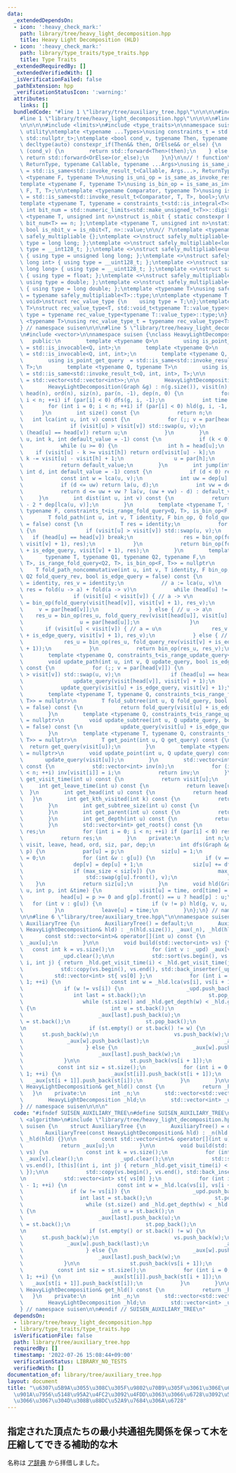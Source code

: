 ```yaml
---
data:
  _extendedDependsOn:
  - icon: ':heavy_check_mark:'
    path: library/tree/heavy_light_decomposition.hpp
    title: Heavy Light Decomposition (HLD)
  - icon: ':heavy_check_mark:'
    path: library/type_traits/type_traits.hpp
    title: Type Traits
  _extendedRequiredBy: []
  _extendedVerifiedWith: []
  _isVerificationFailed: false
  _pathExtension: hpp
  _verificationStatusIcon: ':warning:'
  attributes:
    links: []
  bundledCode: "#line 1 \"library/tree/auxiliary_tree.hpp\"\n\n\n\n#include <algorithm>\n\
    #line 1 \"library/tree/heavy_light_decomposition.hpp\"\n\n\n\n#line 1 \"library/type_traits/type_traits.hpp\"\
    \n\n\n\n#include <limits>\n#include <type_traits>\n\nnamespace suisen {\n// !\
    \ utility\ntemplate <typename ...Types>\nusing constraints_t = std::enable_if_t<std::conjunction_v<Types...>,\
    \ std::nullptr_t>;\ntemplate <bool cond_v, typename Then, typename OrElse>\nconstexpr\
    \ decltype(auto) constexpr_if(Then&& then, OrElse&& or_else) {\n    if constexpr\
    \ (cond_v) {\n        return std::forward<Then>(then);\n    } else {\n       \
    \ return std::forward<OrElse>(or_else);\n    }\n}\n\n// ! function\ntemplate <typename\
    \ ReturnType, typename Callable, typename ...Args>\nusing is_same_as_invoke_result\
    \ = std::is_same<std::invoke_result_t<Callable, Args...>, ReturnType>;\ntemplate\
    \ <typename F, typename T>\nusing is_uni_op = is_same_as_invoke_result<T, F, T>;\n\
    template <typename F, typename T>\nusing is_bin_op = is_same_as_invoke_result<T,\
    \ F, T, T>;\n\ntemplate <typename Comparator, typename T>\nusing is_comparator\
    \ = std::is_same<std::invoke_result_t<Comparator, T, T>, bool>;\n\n// ! integral\n\
    template <typename T, typename = constraints_t<std::is_integral<T>>>\nconstexpr\
    \ int bit_num = std::numeric_limits<std::make_unsigned_t<T>>::digits;\ntemplate\
    \ <typename T, unsigned int n>\nstruct is_nbit { static constexpr bool value =\
    \ bit_num<T> == n; };\ntemplate <typename T, unsigned int n>\nstatic constexpr\
    \ bool is_nbit_v = is_nbit<T, n>::value;\n\n// ?\ntemplate <typename T>\nstruct\
    \ safely_multipliable {};\ntemplate <>\nstruct safely_multipliable<int> { using\
    \ type = long long; };\ntemplate <>\nstruct safely_multipliable<long long> { using\
    \ type = __int128_t; };\ntemplate <>\nstruct safely_multipliable<unsigned int>\
    \ { using type = unsigned long long; };\ntemplate <>\nstruct safely_multipliable<unsigned\
    \ long int> { using type = __uint128_t; };\ntemplate <>\nstruct safely_multipliable<unsigned\
    \ long long> { using type = __uint128_t; };\ntemplate <>\nstruct safely_multipliable<float>\
    \ { using type = float; };\ntemplate <>\nstruct safely_multipliable<double> {\
    \ using type = double; };\ntemplate <>\nstruct safely_multipliable<long double>\
    \ { using type = long double; };\ntemplate <typename T>\nusing safely_multipliable_t\
    \ = typename safely_multipliable<T>::type;\n\ntemplate <typename T, typename =\
    \ void>\nstruct rec_value_type {\n    using type = T;\n};\ntemplate <typename\
    \ T>\nstruct rec_value_type<T, std::void_t<typename T::value_type>> {\n    using\
    \ type = typename rec_value_type<typename T::value_type>::type;\n};\ntemplate\
    \ <typename T>\nusing rec_value_type_t = typename rec_value_type<T>::type;\n\n\
    } // namespace suisen\n\n\n#line 5 \"library/tree/heavy_light_decomposition.hpp\"\
    \n#include <vector>\n\nnamespace suisen {\nclass HeavyLightDecomposition {\n \
    \   public:\n        template <typename Q>\n        using is_point_update_query\
    \ = std::is_invocable<Q, int>;\n        template <typename Q>\n        using is_range_update_query\
    \ = std::is_invocable<Q, int, int>;\n        template <typename Q, typename T>\n\
    \        using is_point_get_query  = std::is_same<std::invoke_result_t<Q, int>,\
    \ T>;\n        template <typename Q, typename T>\n        using is_range_fold_query\
    \ = std::is_same<std::invoke_result_t<Q, int, int>, T>;\n\n        using Graph\
    \ = std::vector<std::vector<int>>;\n\n        HeavyLightDecomposition() = default;\n\
    \        HeavyLightDecomposition(Graph &g) : n(g.size()), visit(n), leave(n),\
    \ head(n), ord(n), siz(n), par(n, -1), dep(n, 0) {\n            for (int i = 0;\
    \ i < n; ++i) if (par[i] < 0) dfs(g, i, -1);\n            int time = 0;\n    \
    \        for (int i = 0; i < n; ++i) if (par[i] < 0) hld(g, i, -1, time);\n  \
    \      }\n        int size() const {\n            return n;\n        }\n     \
    \   int lca(int u, int v) const {\n            for (;; v = par[head[v]]) {\n \
    \               if (visit[u] > visit[v]) std::swap(u, v);\n                if\
    \ (head[u] == head[v]) return u;\n            }\n        }\n        int la(int\
    \ u, int k, int default_value = -1) const {\n            if (k < 0) return default_value;\n\
    \            while (u >= 0) {\n                int h = head[u];\n            \
    \    if (visit[u] - k >= visit[h]) return ord[visit[u] - k];\n               \
    \ k -= visit[u] - visit[h] + 1;\n                u = par[h];\n            }\n\
    \            return default_value;\n        }\n        int jump(int u, int v,\
    \ int d, int default_value = -1) const {\n            if (d < 0) return default_value;\n\
    \            const int w = lca(u, v);\n            int uw = dep[u] - dep[w];\n\
    \            if (d <= uw) return la(u, d);\n            int vw = dep[v] - dep[w];\n\
    \            return d <= uw + vw ? la(v, (uw + vw) - d) : default_value;\n   \
    \     }\n        int dist(int u, int v) const {\n            return dep[u] + dep[v]\
    \ - 2 * dep[lca(u, v)];\n        }\n        template <typename T, typename Q,\
    \ typename F, constraints_t<is_range_fold_query<Q, T>, is_bin_op<F, T>> = nullptr>\n\
    \        T fold_path(int u, int v, T identity, F bin_op, Q fold_query, bool is_edge_query\
    \ = false) const {\n            T res = identity;\n            for (;; v = par[head[v]])\
    \ {\n                if (visit[u] > visit[v]) std::swap(u, v);\n             \
    \   if (head[u] == head[v]) break;\n                res = bin_op(fold_query(visit[head[v]],\
    \ visit[v] + 1), res);\n            }\n            return bin_op(fold_query(visit[u]\
    \ + is_edge_query, visit[v] + 1), res);\n        }\n        template <\n     \
    \       typename T, typename Q1, typename Q2, typename F,\n            constraints_t<is_range_fold_query<Q1,\
    \ T>, is_range_fold_query<Q2, T>, is_bin_op<F, T>> = nullptr\n        >\n    \
    \    T fold_path_noncommutative(int u, int v, T identity, F bin_op, Q1 fold_query,\
    \ Q2 fold_query_rev, bool is_edge_query = false) const {\n            T res_u\
    \ = identity, res_v = identity;\n            // a := lca(u, v)\n            //\
    \ res = fold(u -> a) + fold(a -> v)\n            while (head[u] != head[v]) {\n\
    \                if (visit[u] < visit[v]) { // a -> v\n                    res_v\
    \ = bin_op(fold_query(visit[head[v]], visit[v] + 1), res_v);\n               \
    \     v = par[head[v]];\n                } else { // u -> a\n                \
    \    res_u = bin_op(res_u, fold_query_rev(visit[head[u]], visit[u] + 1));\n  \
    \                  u = par[head[u]];\n                }\n            }\n     \
    \       if (visit[u] < visit[v]) { // a = u\n                res_v = bin_op(fold_query(visit[u]\
    \ + is_edge_query, visit[v] + 1), res_v);\n            } else { // a = v\n   \
    \             res_u = bin_op(res_u, fold_query_rev(visit[v] + is_edge_query, visit[u]\
    \ + 1));\n            }\n            return bin_op(res_u, res_v);\n        }\n\
    \        template <typename Q, constraints_t<is_range_update_query<Q>> = nullptr>\n\
    \        void update_path(int u, int v, Q update_query, bool is_edge_query = false)\
    \ const {\n            for (;; v = par[head[v]]) {\n                if (visit[u]\
    \ > visit[v]) std::swap(u, v);\n                if (head[u] == head[v]) break;\n\
    \                update_query(visit[head[v]], visit[v] + 1);\n            }\n\
    \            update_query(visit[u] + is_edge_query, visit[v] + 1);\n        }\n\
    \        template <typename T, typename Q, constraints_t<is_range_fold_query<Q,\
    \ T>> = nullptr>\n        T fold_subtree(int u, Q fold_query, bool is_edge_query\
    \ = false) const {\n            return fold_query(visit[u] + is_edge_query, leave[u]);\n\
    \        }\n        template <typename Q, constraints_t<is_range_update_query<Q>>\
    \ = nullptr>\n        void update_subtree(int u, Q update_query, bool is_edge_query\
    \ = false) const {\n            update_query(visit[u] + is_edge_query, leave[u]);\n\
    \        }\n        template <typename T, typename Q, constraints_t<is_point_get_query<Q,\
    \ T>> = nullptr>\n        T get_point(int u, Q get_query) const {\n          \
    \  return get_query(visit[u]);\n        }\n        template <typename Q, constraints_t<is_point_update_query<Q>>\
    \ = nullptr>\n        void update_point(int u, Q update_query) const {\n     \
    \       update_query(visit[u]);\n        }\n        std::vector<int> inv_ids()\
    \ const {\n            std::vector<int> inv(n);\n            for (int i = 0; i\
    \ < n; ++i) inv[visit[i]] = i;\n            return inv;\n        }\n        int\
    \ get_visit_time(int u) const {\n            return visit[u];\n        }\n   \
    \     int get_leave_time(int u) const {\n            return leave[u];\n      \
    \  }\n        int get_head(int u) const {\n            return head[u];\n     \
    \   }\n        int get_kth_visited(int k) const {\n            return ord[k];\n\
    \        }\n        int get_subtree_size(int u) const {\n            return siz[u];\n\
    \        }\n        int get_parent(int u) const {\n            return par[u];\n\
    \        }\n        int get_depth(int u) const {\n            return dep[u];\n\
    \        }\n        std::vector<int> get_roots() const {\n            std::vector<int>\
    \ res;\n            for (int i = 0; i < n; ++i) if (par[i] < 0) res.push_back(i);\n\
    \            return res;\n        }\n    private:\n        int n;\n        std::vector<int>\
    \ visit, leave, head, ord, siz, par, dep;\n        int dfs(Graph &g, int u, int\
    \ p) {\n            par[u] = p;\n            siz[u] = 1;\n            int max_size\
    \ = 0;\n            for (int &v : g[u]) {\n                if (v == p) continue;\n\
    \                dep[v] = dep[u] + 1;\n                siz[u] += dfs(g, v, u);\n\
    \                if (max_size < siz[v]) {\n                    max_size = siz[v];\n\
    \                    std::swap(g[u].front(), v);\n                }\n        \
    \    }\n            return siz[u];\n        }\n        void hld(Graph &g, int\
    \ u, int p, int &time) {\n            visit[u] = time, ord[time] = u, ++time;\n\
    \            head[u] = p >= 0 and g[p].front() == u ? head[p] : u;\n         \
    \   for (int v : g[u]) {\n                if (v != p) hld(g, v, u, time);\n  \
    \          }\n            leave[u] = time;\n        }\n};\n} // namespace suisen\n\
    \n\n#line 6 \"library/tree/auxiliary_tree.hpp\"\n\nnamespace suisen {\n    struct\
    \ AuxiliaryTree {\n        AuxiliaryTree() = default;\n        AuxiliaryTree(const\
    \ HeavyLightDecomposition& hld) : _n(hld.size()), _aux(_n), _hld(hld) {}\n\n \
    \       const std::vector<int>& operator[](int u) const {\n            return\
    \ _aux[u];\n        }\n\n        void build(std::vector<int> vs) {\n         \
    \   const int k = vs.size();\n            for (int v : _upd) _aux[v].clear();\n\
    \            _upd.clear();\n\n            std::sort(vs.begin(), vs.end(), [this](int\
    \ i, int j) { return _hld.get_visit_time(i) < _hld.get_visit_time(j); });\n\n\
    \            std::copy(vs.begin(), vs.end(), std::back_inserter(_upd));\n\n  \
    \          std::vector<int> st{ vs[0] };\n            for (int i = 0; i < k -\
    \ 1; ++i) {\n                const int w = _hld.lca(vs[i], vs[i + 1]);\n\n   \
    \             if (w != vs[i]) {\n                    _upd.push_back(w);\n    \
    \                int last = st.back();\n                    st.pop_back();\n \
    \                   while (st.size() and _hld.get_depth(w) < _hld.get_depth(st.back()))\
    \ {\n                        int u = st.back();\n                        _aux[u].push_back(last);\n\
    \                        _aux[last].push_back(u);\n                        last\
    \ = st.back();\n                        st.pop_back();\n                    }\n\
    \n                    if (st.empty() or st.back() != w) {\n                  \
    \      st.push_back(w);\n                        vs.push_back(w);\n          \
    \              _aux[w].push_back(last);\n                        _aux[last].push_back(w);\n\
    \                    } else {\n                        _aux[w].push_back(last);\n\
    \                        _aux[last].push_back(w);\n                    }\n   \
    \             }\n\n                st.push_back(vs[i + 1]);\n            }\n \
    \           const int siz = st.size();\n            for (int i = 0; i < siz -\
    \ 1; ++i) {\n                _aux[st[i]].push_back(st[i + 1]);\n             \
    \   _aux[st[i + 1]].push_back(st[i]);\n            }\n        }\n\n        const\
    \ HeavyLightDecomposition& get_hld() const {\n            return _hld;\n     \
    \   }\n    private:\n        int _n;\n        std::vector<std::vector<int>> _aux;\n\
    \        HeavyLightDecomposition _hld;\n        std::vector<int> _upd;\n    };\n\
    } // namespace suisen\n\n\n"
  code: "#ifndef SUISEN_AUXILIARY_TREE\n#define SUISEN_AUXILIARY_TREE\n\n#include\
    \ <algorithm>\n#include \"library/tree/heavy_light_decomposition.hpp\"\n\nnamespace\
    \ suisen {\n    struct AuxiliaryTree {\n        AuxiliaryTree() = default;\n \
    \       AuxiliaryTree(const HeavyLightDecomposition& hld) : _n(hld.size()), _aux(_n),\
    \ _hld(hld) {}\n\n        const std::vector<int>& operator[](int u) const {\n\
    \            return _aux[u];\n        }\n\n        void build(std::vector<int>\
    \ vs) {\n            const int k = vs.size();\n            for (int v : _upd)\
    \ _aux[v].clear();\n            _upd.clear();\n\n            std::sort(vs.begin(),\
    \ vs.end(), [this](int i, int j) { return _hld.get_visit_time(i) < _hld.get_visit_time(j);\
    \ });\n\n            std::copy(vs.begin(), vs.end(), std::back_inserter(_upd));\n\
    \n            std::vector<int> st{ vs[0] };\n            for (int i = 0; i < k\
    \ - 1; ++i) {\n                const int w = _hld.lca(vs[i], vs[i + 1]);\n\n \
    \               if (w != vs[i]) {\n                    _upd.push_back(w);\n  \
    \                  int last = st.back();\n                    st.pop_back();\n\
    \                    while (st.size() and _hld.get_depth(w) < _hld.get_depth(st.back()))\
    \ {\n                        int u = st.back();\n                        _aux[u].push_back(last);\n\
    \                        _aux[last].push_back(u);\n                        last\
    \ = st.back();\n                        st.pop_back();\n                    }\n\
    \n                    if (st.empty() or st.back() != w) {\n                  \
    \      st.push_back(w);\n                        vs.push_back(w);\n          \
    \              _aux[w].push_back(last);\n                        _aux[last].push_back(w);\n\
    \                    } else {\n                        _aux[w].push_back(last);\n\
    \                        _aux[last].push_back(w);\n                    }\n   \
    \             }\n\n                st.push_back(vs[i + 1]);\n            }\n \
    \           const int siz = st.size();\n            for (int i = 0; i < siz -\
    \ 1; ++i) {\n                _aux[st[i]].push_back(st[i + 1]);\n             \
    \   _aux[st[i + 1]].push_back(st[i]);\n            }\n        }\n\n        const\
    \ HeavyLightDecomposition& get_hld() const {\n            return _hld;\n     \
    \   }\n    private:\n        int _n;\n        std::vector<std::vector<int>> _aux;\n\
    \        HeavyLightDecomposition _hld;\n        std::vector<int> _upd;\n    };\n\
    } // namespace suisen\n\n#endif // SUISEN_AUXILIARY_TREE\n"
  dependsOn:
  - library/tree/heavy_light_decomposition.hpp
  - library/type_traits/type_traits.hpp
  isVerificationFile: false
  path: library/tree/auxiliary_tree.hpp
  requiredBy: []
  timestamp: '2022-07-26 15:08:44+09:00'
  verificationStatus: LIBRARY_NO_TESTS
  verifiedWith: []
documentation_of: library/tree/auxiliary_tree.hpp
layout: document
title: "\u6307\u5B9A\u3055\u308C\u305F\u9802\u70B9\u305F\u3061\u306E\u6700\u5C0F\u5171\
  \u901A\u7956\u5148\u95A2\u4FC2\u3092\u4FDD\u3063\u3066\u6728\u3092\u5727\u7E2E\u3057\
  \u3066\u3067\u304D\u308B\u88DC\u52A9\u7684\u306A\u6728"
---
```

## 指定された頂点たちの最小共通祖先関係を保って木を圧縮してできる補助的な木

名称は [ア辞典](https://dic.kimiyuki.net/auxiliary-tree) から拝借しました。
